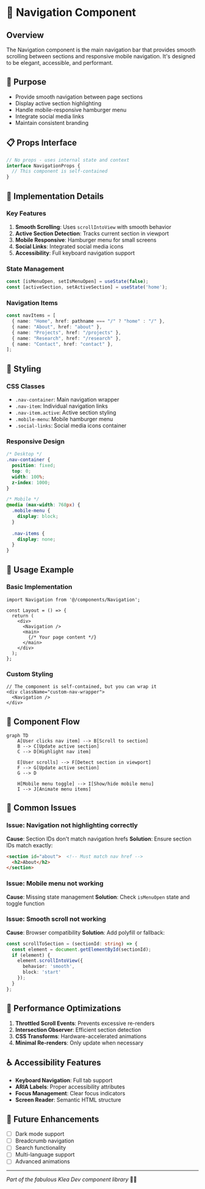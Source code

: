 # 🧭 Navigation Component

## Overview
The Navigation component is the main navigation bar that provides smooth scrolling between sections and responsive mobile navigation. It's designed to be elegant, accessible, and performant.

## 🎯 Purpose
- Provide smooth navigation between page sections
- Display active section highlighting
- Handle mobile-responsive hamburger menu
- Integrate social media links
- Maintain consistent branding

## 📋 Props Interface
```typescript
// No props - uses internal state and context
interface NavigationProps {
  // This component is self-contained
}
```

## 🔧 Implementation Details

### Key Features
1. **Smooth Scrolling**: Uses `scrollIntoView` with smooth behavior
2. **Active Section Detection**: Tracks current section in viewport
3. **Mobile Responsive**: Hamburger menu for small screens
4. **Social Links**: Integrated social media icons
5. **Accessibility**: Full keyboard navigation support

### State Management
```typescript
const [isMenuOpen, setIsMenuOpen] = useState(false);
const [activeSection, setActiveSection] = useState('home');
```

### Navigation Items
```typescript
const navItems = [
  { name: "Home", href: pathname === "/" ? "home" : "/" },
  { name: "About", href: "about" },
  { name: "Projects", href: "/projects" },
  { name: "Research", href: "/research" },
  { name: "Contact", href: "contact" },
];
```

## 🎨 Styling

### CSS Classes
- `.nav-container`: Main navigation wrapper
- `.nav-item`: Individual navigation links
- `.nav-item.active`: Active section styling
- `.mobile-menu`: Mobile hamburger menu
- `.social-links`: Social media icons container

### Responsive Design
```css
/* Desktop */
.nav-container {
  position: fixed;
  top: 0;
  width: 100%;
  z-index: 1000;
}

/* Mobile */
@media (max-width: 768px) {
  .mobile-menu {
    display: block;
  }
  
  .nav-items {
    display: none;
  }
}
```

## 🚀 Usage Example

### Basic Implementation
```tsx
import Navigation from '@/components/Navigation';

const Layout = () => {
  return (
    <div>
      <Navigation />
      <main>
        {/* Your page content */}
      </main>
    </div>
  );
};
```

### Custom Styling
```tsx
// The component is self-contained, but you can wrap it
<div className="custom-nav-wrapper">
  <Navigation />
</div>
```

## 🔄 Component Flow

```mermaid
graph TD
    A[User clicks nav item] --> B[Scroll to section]
    B --> C[Update active section]
    C --> D[Highlight nav item]
    
    E[User scrolls] --> F[Detect section in viewport]
    F --> G[Update active section]
    G --> D
    
    H[Mobile menu toggle] --> I[Show/hide mobile menu]
    I --> J[Animate menu items]
```

## 🐛 Common Issues

### Issue: Navigation not highlighting correctly
**Cause**: Section IDs don't match navigation hrefs
**Solution**: Ensure section IDs match exactly:
```html
<section id="about">  <!-- Must match nav href -->
  <h2>About</h2>
</section>
```

### Issue: Mobile menu not working
**Cause**: Missing state management
**Solution**: Check `isMenuOpen` state and toggle function

### Issue: Smooth scroll not working
**Cause**: Browser compatibility
**Solution**: Add polyfill or fallback:
```typescript
const scrollToSection = (sectionId: string) => {
  const element = document.getElementById(sectionId);
  if (element) {
    element.scrollIntoView({ 
      behavior: 'smooth',
      block: 'start'
    });
  }
};
```

## 🎯 Performance Optimizations

1. **Throttled Scroll Events**: Prevents excessive re-renders
2. **Intersection Observer**: Efficient section detection
3. **CSS Transforms**: Hardware-accelerated animations
4. **Minimal Re-renders**: Only update when necessary

## ♿ Accessibility Features

- **Keyboard Navigation**: Full tab support
- **ARIA Labels**: Proper accessibility attributes
- **Focus Management**: Clear focus indicators
- **Screen Reader**: Semantic HTML structure

## 🔮 Future Enhancements

- [ ] Dark mode support
- [ ] Breadcrumb navigation
- [ ] Search functionality
- [ ] Multi-language support
- [ ] Advanced animations

---

*Part of the fabulous Klea Dev component library* 💖✨ 